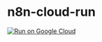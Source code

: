 # n8n-cloud-run

[![Run on Google Cloud](https://deploy.cloud.run/button.svg)](https://deploy.cloud.run?git_repo=https://github.com/ralphilius/n8n-cloud-run.git)
